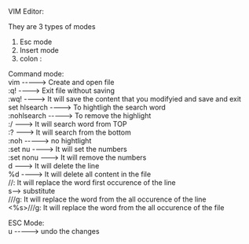 VIM Editor:

They are 3 types of modes  
1. Esc mode  
2. Insert mode  
3. colon :  

Command mode:  
vim <filename> -----> Create and open file  
:q! ----> Exit file without saving  
:wq! ----> It will save the content that you modifyied and save and exit  
set hlsearch ----> To hightligh the search word  
:nohlsearch -----> To remove the highlight  
:/<searchword> ---> It will search word from TOP  
:?<searchword> ---> It will search from the bottom  
:noh -----> no hightlight  
:set nu ----> It will set the numbers  
:set nonu ---> It will remove the numbers  
<line number> d ---> It will delete the line  
%d ----> It will delete all content in the file  
<line-numbers>/<searchword>/<replace-word>: It will replace the word first occurence of the line  
s--> substitute  
<line-numbers>/<searchword>/<replace-word>/g: It will replace the word from the all occurence of the line  
<%s>/<searchword>/<replace-word>/g: It will replace the word from the all occurence of the file  

ESC Mode:  
u -----> undo the changes  
